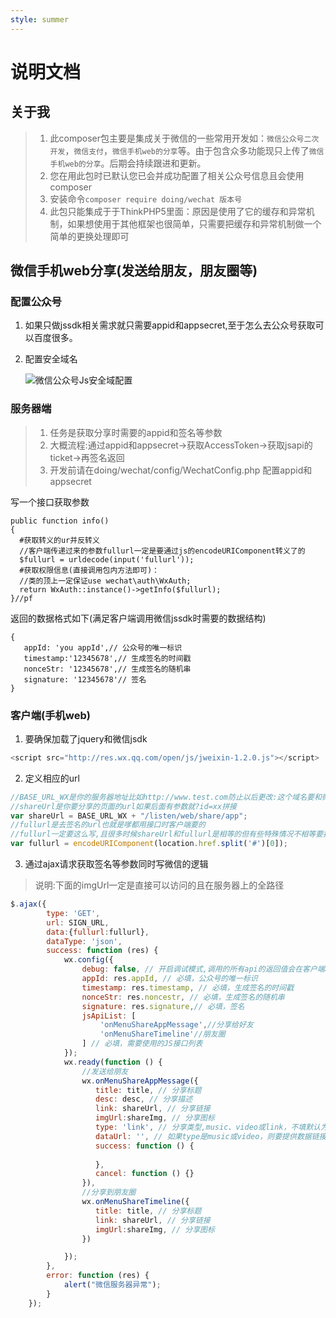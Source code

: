 ```yaml
---
style: summer
---
```

# 说明文档
## 关于我
> 1. 此composer包主要是集成关于微信的一些常用开发如：`微信公众号二次开发`，`微信支付`，`微信手机web的分享`等。由于包含众多功能现只上传了`微信手机web的分享`。后期会持续跟进和更新。
> 2. 您在用此包时已默认您已会并成功配置了相关公众号信息且会使用composer
> 3. 安装命令`composer require doing/wechat 版本号`
> 4. 此包只能集成于于ThinkPHP5里面：原因是使用了它的缓存和异常机制，如果想使用于其他框架也很简单，只需要把缓存和异常机制做一个简单的更换处理即可

## 微信手机web分享(发送给朋友，朋友圈等)
### 配置公众号
1. 如果只做jssdk相关需求就只需要appid和appsecret,至于怎么去公众号获取可以百度很多。
2. 配置安全域名

   ![微信公众号Js安全域配置](https://s1.ax1x.com/2018/03/28/9XGFXR.png)
### 服务器端
> 1. 任务是获取分享时需要的appid和签名等参数
> 2. 大概流程:通过appid和appsecret->获取AccessToken->获取jsapi的ticket->再签名返回
> 3. 开发前请在doing/wechat/config/WechatConfig.php 配置appid和appsecret

写一个接口获取参数
```
public function info()
{
  #获取转义的ur并反转义
  //客户端传递过来的参数fullurl一定是要通过js的encodeURIComponent转义了的
  $fullurl = urldecode(input('fullurl'));
  #获取权限信息(直接调用包内方法即可)：
  //类的顶上一定保证use wechat\auth\WxAuth;
  return WxAuth::instance()->getInfo($fullurl);
}//pf
```
返回的数据格式如下(满足客户端调用微信jssdk时需要的数据结构)
```
{
   appId: 'you appId',// 公众号的唯一标识
   timestamp:'12345678',// 生成签名的时间戳
   nonceStr: '12345678',// 生成签名的随机串
   signature: '12345678'// 签名
}
```


### 客户端(手机web)
1. 要确保加载了jquery和微信jsdk

```javascript
<script src="http://res.wx.qq.com/open/js/jweixin-1.2.0.js"></script>
```

2. 定义相应的url

```javascript
//BASE_URL_WX是你的服务器地址比如http://www.test.com防止以后更改:这个域名要和微信公众号配置的JS安全域名保持一致
//shareUrl是你要分享的页面的url如果后面有参数就?id=xx拼接
var shareUrl = BASE_URL_WX + "/listen/web/share/app";
//fullurl是去签名的url也就是嗲都用接口时客户端要的
//fullurl一定要这么写,且很多时候shareUrl和fullurl是相等的但有些特殊情况不相等要报错:这个问题调试了一天得出的结论
var fullurl = encodeURIComponent(location.href.split('#')[0]);
```
3. 通过ajax请求获取签名等参数同时写微信的逻辑  
> 说明:下面的imgUrl一定是直接可以访问的且在服务器上的全路径
```javascript
$.ajax({
        type: 'GET',
        url: SIGN_URL,
        data:{fullurl:fullurl},
        dataType: 'json',
        success: function (res) {
            wx.config({
                debug: false, // 开启调试模式,调用的所有api的返回值会在客户端alert出来，若要查看传入的参数，可以在pc端打开，参数信息会通过log打出，仅在pc端时才会打印。
                appId: res.appId, // 必填，公众号的唯一标识
                timestamp: res.timestamp, // 必填，生成签名的时间戳
                nonceStr: res.noncestr, // 必填，生成签名的随机串
                signature: res.signature,// 必填，签名
                jsApiList: [
                    'onMenuShareAppMessage',//分享给好友
                    'onMenuShareTimeline'//朋友圈
                ] // 必填，需要使用的JS接口列表
            });
            wx.ready(function () {
            	//发送给朋友
                wx.onMenuShareAppMessage({
                   title: title, // 分享标题
                   desc: desc, // 分享描述
                   link: shareUrl, // 分享链接
                   imgUrl:shareImg, // 分享图标
                   type: 'link', // 分享类型,music、video或link，不填默认为link
                   dataUrl: '', // 如果type是music或video，则要提供数据链接，默认为空
                   success: function () {
                    
                   },
                   cancel: function () {}
                }),
				//分享到朋友圈
                wx.onMenuShareTimeline({
                   title: title, // 分享标题
                   link: shareUrl, // 分享链接
                   imgUrl:shareImg, // 分享图标
                })

            });
        },
        error: function (res) {
            alert("微信服务器异常");
        }
    });
```


